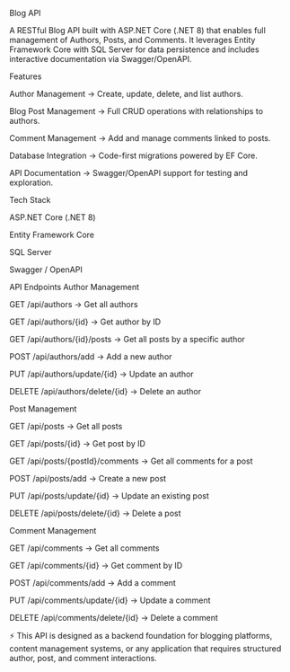 Blog API

A RESTful Blog API built with ASP.NET Core (.NET 8) that enables full management of Authors, Posts, and Comments.
It leverages Entity Framework Core with SQL Server for data persistence and includes interactive documentation via Swagger/OpenAPI.

 Features

Author Management → Create, update, delete, and list authors.

Blog Post Management → Full CRUD operations with relationships to authors.

Comment Management → Add and manage comments linked to posts.

Database Integration → Code-first migrations powered by EF Core.

API Documentation → Swagger/OpenAPI support for testing and exploration.

Tech Stack

ASP.NET Core (.NET 8)

Entity Framework Core

SQL Server

Swagger / OpenAPI

 API Endpoints
 Author Management

GET /api/authors → Get all authors

GET /api/authors/{id} → Get author by ID

GET /api/authors/{id}/posts → Get all posts by a specific author

POST /api/authors/add → Add a new author

PUT /api/authors/update/{id} → Update an author

DELETE /api/authors/delete/{id} → Delete an author

 Post Management

GET /api/posts → Get all posts

GET /api/posts/{id} → Get post by ID

GET /api/posts/{postId}/comments → Get all comments for a post

POST /api/posts/add → Create a new post

PUT /api/posts/update/{id} → Update an existing post

DELETE /api/posts/delete/{id} → Delete a post

 Comment Management

GET /api/comments → Get all comments

GET /api/comments/{id} → Get comment by ID

POST /api/comments/add → Add a comment

PUT /api/comments/update/{id} → Update a comment

DELETE /api/comments/delete/{id} → Delete a comment

⚡ This API is designed as a backend foundation for blogging platforms, content management systems, or any application that requires structured author, post, and comment interactions.
